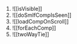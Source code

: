 1. ![[isVisible]]
2. ![[doSmIfCompIsSeen]]
3. ![[loadCompOnScroll]]
4. ![[forEachComp]] 
5. ![[twoWayTie]] 
